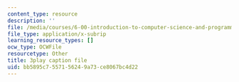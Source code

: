 ```yaml
---
content_type: resource
description: ''
file: /media/courses/6-00-introduction-to-computer-science-and-programming-fall-2008/bb5895c7557156249a73ce8067bc4d22_k6U-i4gXkLM.vtt
file_type: application/x-subrip
learning_resource_types: []
ocw_type: OCWFile
resourcetype: Other
title: 3play caption file
uid: bb5895c7-5571-5624-9a73-ce8067bc4d22
---
```

